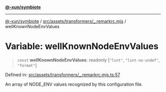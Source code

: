 [**@-xun/symbiote**](../../../../../README.md)

***

[@-xun/symbiote](../../../../../README.md) / [src/assets/transformers/\_.remarkrc.mjs](../README.md) / wellKnownNodeEnvValues

# Variable: wellKnownNodeEnvValues

> `const` **wellKnownNodeEnvValues**: readonly \[`"lint"`, `"lint-no-undef"`, `"format"`\]

Defined in: [src/assets/transformers/\_.remarkrc.mjs.ts:57](https://github.com/Xunnamius/symbiote/blob/10f876ec625b234388ec5689f4d10663cabb4139/src/assets/transformers/_.remarkrc.mjs.ts#L57)

An array of NODE_ENV values recognized by this configuration file.
